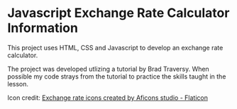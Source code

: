 # Javascript Exchange Rate Calculator Information

This project uses HTML, CSS and Javascript to develop an exchange rate calculator.

The project was developed utlizing a tutorial by Brad Traversy. When possible my code strays from the tutorial to practice the skills taught in the lesson.


Icon credit:   <a href="https://www.flaticon.com/free-icons/exchange-rate" title="exchange rate icons">Exchange rate icons created by
    Aficons studio - Flaticon</a>
